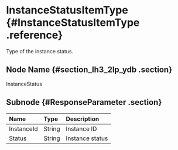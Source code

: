 # InstanceStatusItemType {#InstanceStatusItemType .reference}

Type of the instance status.

## Node Name {#section_lh3_2lp_ydb .section}

InstanceStatus

## Subnode {#ResponseParameter .section}

|Name|Type|Description|
|:---|:---|:----------|
|InstanceId|String|Instance ID|
|Status|String|Instance status|


